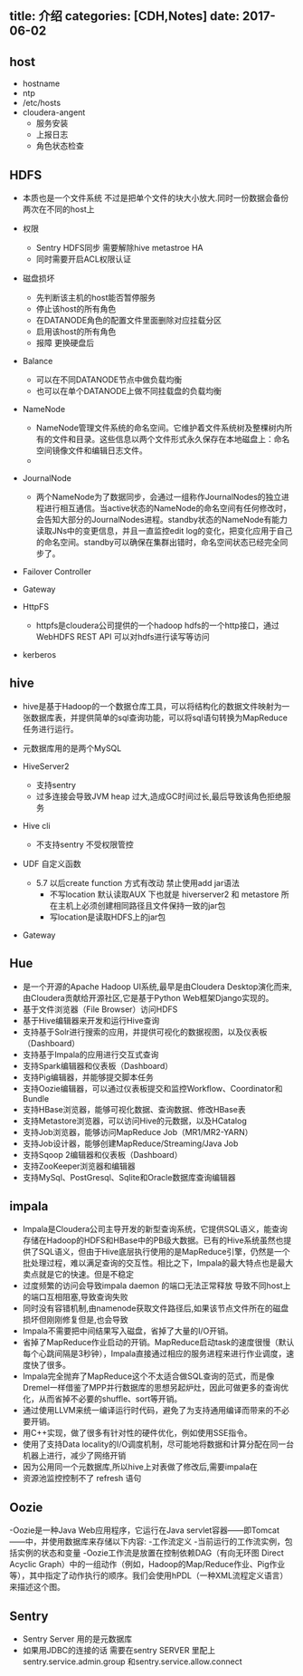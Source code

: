 title: 介绍
categories: [CDH,Notes]
date: 2017-06-02
---
## host 
- hostname 
- ntp 
- /etc/hosts
- cloudera-angent 
    + 服务安装
    + 上报日志
    + 角色状态检查


## HDFS 
- 本质也是一个文件系统 不过是把单个文件的块大小放大.同时一份数据会备份两次在不同的host上
- 权限 
    + Sentry HDFS同步 需要解除hive metastroe HA
    + 同时需要开启ACL权限认证
- 磁盘损坏
    + 先判断该主机的host能否暂停服务
    + 停止该host的所有角色
    + 在DATANODE角色的配置文件里面删除对应挂载分区
    + 启用该host的所有角色
    + 报障 更换硬盘后
- Balance
    + 可以在不同DATANODE节点中做负载均衡
    + 也可以在单个DATANODE上做不同挂载盘的负载均衡

- NameNode
    + NameNode管理文件系统的命名空间。它维护着文件系统树及整棵树内所有的文件和目录。这些信息以两个文件形式永久保存在本地磁盘上：命名空间镜像文件和编辑日志文件。
    + 
- JournalNode
    + 两个NameNode为了数据同步，会通过一组称作JournalNodes的独立进程进行相互通信。当active状态的NameNode的命名空间有任何修改时，会告知大部分的JournalNodes进程。standby状态的NameNode有能力读取JNs中的变更信息，并且一直监控edit log的变化，把变化应用于自己的命名空间。standby可以确保在集群出错时，命名空间状态已经完全同步了。

- Failover Controller
- Gateway
- HttpFS
    + httpfs是cloudera公司提供的一个hadoop hdfs的一个http接口，通过WebHDFS REST API 可以对hdfs进行读写等访问

- kerberos

## hive
- hive是基于Hadoop的一个数据仓库工具，可以将结构化的数据文件映射为一张数据库表，并提供简单的sql查询功能，可以将sql语句转换为MapReduce任务进行运行。
- 元数据库用的是两个MySQL
- HiveServer2 
    + 支持sentry
    + 过多连接会导致JVM heap 过大,造成GC时间过长,最后导致该角色拒绝服务
 
- Hive cli
    + 不支持sentry 不受权限管控 
- UDF 自定义函数 
    + 5.7 以后create function 方式有改动 禁止使用add jar语法
        * 不写location 默认读取AUX 下也就是 hiverserver2 和 metastore 所在主机上必须创建相同路径且文件保持一致的jar包
        * 写location是读取HDFS上的jar包
- Gateway

## Hue
- 是一个开源的Apache Hadoop UI系统,最早是由Cloudera Desktop演化而来,由Cloudera贡献给开源社区,它是基于Python Web框架Django实现的。
- 基于文件浏览器（File Browser）访问HDFS
- 基于Hive编辑器来开发和运行Hive查询
- 支持基于Solr进行搜索的应用，并提供可视化的数据视图，以及仪表板（Dashboard）
- 支持基于Impala的应用进行交互式查询
- 支持Spark编辑器和仪表板（Dashboard）
- 支持Pig编辑器，并能够提交脚本任务
- 支持Oozie编辑器，可以通过仪表板提交和监控Workflow、Coordinator和Bundle
- 支持HBase浏览器，能够可视化数据、查询数据、修改HBase表
- 支持Metastore浏览器，可以访问Hive的元数据，以及HCatalog
- 支持Job浏览器，能够访问MapReduce Job（MR1/MR2-YARN）
- 支持Job设计器，能够创建MapReduce/Streaming/Java Job
- 支持Sqoop 2编辑器和仪表板（Dashboard）
- 支持ZooKeeper浏览器和编辑器
- 支持MySql、PostGresql、Sqlite和Oracle数据库查询编辑器

## impala
- Impala是Cloudera公司主导开发的新型查询系统，它提供SQL语义，能查询存储在Hadoop的HDFS和HBase中的PB级大数据。已有的Hive系统虽然也提供了SQL语义，但由于Hive底层执行使用的是MapReduce引擎，仍然是一个批处理过程，难以满足查询的交互性。相比之下，Impala的最大特点也是最大卖点就是它的快速。但是不稳定
- 过度频繁的访问会导致impala daemon 的端口无法正常释放 导致不同host上的端口互相阻塞,导致查询失败
- 同时没有容错机制,由namenode获取文件路径后,如果该节点文件所在的磁盘损坏但刚刚修复但是,也会导致
- Impala不需要把中间结果写入磁盘，省掉了大量的I/O开销。
- 省掉了MapReduce作业启动的开销。MapReduce启动task的速度很慢（默认每个心跳间隔是3秒钟），Impala直接通过相应的服务进程来进行作业调度，速度快了很多。
- Impala完全抛弃了MapReduce这个不太适合做SQL查询的范式，而是像Dremel一样借鉴了MPP并行数据库的思想另起炉灶，因此可做更多的查询优化，从而省掉不必要的shuffle、sort等开销。
- 通过使用LLVM来统一编译运行时代码，避免了为支持通用编译而带来的不必要开销。
- 用C++实现，做了很多有针对性的硬件优化，例如使用SSE指令。
- 使用了支持Data locality的I/O调度机制，尽可能地将数据和计算分配在同一台机器上进行，减少了网络开销
- 因为公用同一个元数据库,所以hive上对表做了修改后,需要impala在
- 资源池监控控制不了 refresh 语句

## Oozie
-Oozie是一种Java Web应用程序，它运行在Java servlet容器——即Tomcat——中，并使用数据库来存储以下内容:
-工作流定义
-当前运行的工作流实例，包括实例的状态和变量
-Oozie工作流是放置在控制依赖DAG（有向无环图 Direct Acyclic Graph）中的一组动作（例如，Hadoop的Map/Reduce作业、Pig作业等），其中指定了动作执行的顺序。我们会使用hPDL（一种XML流程定义语言）来描述这个图。

## Sentry
- Sentry Server 用的是元数据库
- 如果用JDBC的连接的话 需要在sentry SERVER 里配上 sentry.service.admin.group 和sentry.service.allow.connect

